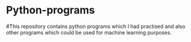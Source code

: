 # Python-programs

#This repository contains python programs which I had practised and also other programs which could be used for machine learning purposes. 
